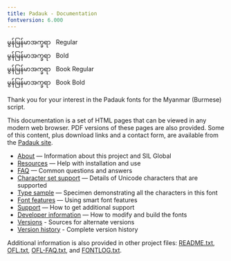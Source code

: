 ```yaml
---
title: Padauk - Documentation
fontversion: 6.000
---
```


<span class='padauk-R normal'>မွန်မြန်မာအက္ခရာ</span>&nbsp;&nbsp;&nbsp;Regular<br>
<span class='padauk-B normal'>မွန်မြန်မာအက္ခရာ</span>&nbsp;&nbsp;&nbsp;Bold<br>
<span class='padaukbook-R normal'>မွန်မြန်မာအက္ခရာ</span>&nbsp;&nbsp;&nbsp;Book Regular<br>
<span class='padaukbook-B normal'>မွန်မြန်မာအက္ခရာ</span>&nbsp;&nbsp;&nbsp;Book Bold<br>

Thank you for your interest in the Padauk fonts for the Myanmar (Burmese) script.

This documentation is a set of HTML pages that can be viewed in any modern web browser. PDF versions of these pages are also provided. Some of this content, plus download links and a contact form, are available from the [Padauk site](https://software.sil.org/padauk/).

- [About](about.md) — Information about this project and SIL Global
- [Resources](resources.md) — Help with installation and use
- [FAQ](faq.md) — Common questions and answers
- [Character set support](charset.md) — Details of Unicode characters that are supported
- [Type sample](sample.md) — Specimen demonstrating all the characters in this font
- [Font features](features.md) — Using smart font features
- [Support](support.md) — How to get additional support
- [Developer information](developer.md) — How to modify and build the fonts
- [Versions](versions.md) - Sources for alternate versions
- [Version history](history.md) - Complete version history

Additional information is also provided in other project files: [README.txt](../README.txt), [OFL.txt](../OFL.txt), [OFL-FAQ.txt](../OFL-FAQ.txt), and [FONTLOG.txt](../FONTLOG.txt).
